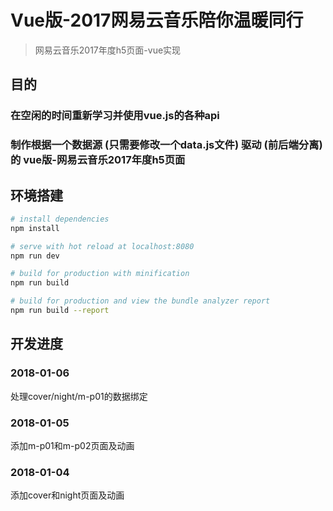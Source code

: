 # Vue版-2017网易云音乐陪你温暖同行

> 网易云音乐2017年度h5页面-vue实现

## 目的
### 在空闲的时间重新学习并使用vue.js的各种api

### 制作根据一个数据源 (只需要修改一个data.js文件) 驱动 (前后端分离) 的 vue版-网易云音乐2017年度h5页面

## 环境搭建

``` bash
# install dependencies
npm install

# serve with hot reload at localhost:8080
npm run dev

# build for production with minification
npm run build

# build for production and view the bundle analyzer report
npm run build --report
```

## 开发进度
### 2018-01-06
处理cover/night/m-p01的数据绑定

### 2018-01-05
添加m-p01和m-p02页面及动画

### 2018-01-04
添加cover和night页面及动画
